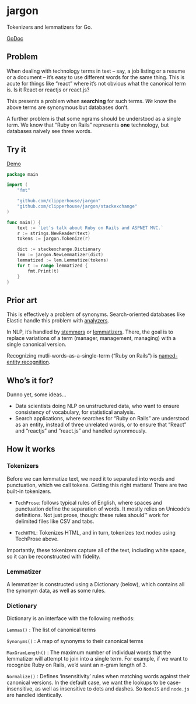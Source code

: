 # jargon

Tokenizers and lemmatizers for Go.

[GoDoc](https://godoc.org/github.com/clipperhouse/jargon)

## Problem

When dealing with technology terms in text – say, a job listing or a resume or a document –
it’s easy to use different words for the same thing. This is acute for things like “react” where it’s not obvious
what the canonical term is. Is it React or reactjs or react.js?

This presents a problem when **searching** for such terms. _We_ know the above terms are synonymous but databases don’t.

A further problem is that some ngrams should be understood as a single term. We know that “Ruby on Rails” represents
**one** technology, but databases naively see three words.

## Try it

[Demo](https://clipperhouse.com/jargon)

```go
package main

import (
    "fmt"

    "github.com/clipperhouse/jargon"
    "github.com/clipperhouse/jargon/stackexchange"
)

func main() {
    text := `Let’s talk about Ruby on Rails and ASPNET MVC.`
    r := strings.NewReader(text)
    tokens := jargon.Tokenize(r)

	dict := stackexchange.Dictionary
	lem := jargon.NewLemmatizer(dict)
    lemmatized := lem.Lemmatize(tokens)
    for t := range lemmatized {
        fmt.Print(t)
    }
}
```

## Prior art

This is effectively a problem of synonyms. Search-oriented databases like Elastic handle this problem with [analyzers](https://www.elastic.co/guide/en/elasticsearch/reference/current/analysis-analyzers.html).

In NLP, it’s handled by [stemmers](https://en.wikipedia.org/wiki/Stemming) or [lemmatizers](https://en.wikipedia.org/wiki/Lemmatisation). There, the goal is to replace variations of a term (manager, management, managing) with a single canonical version.

Recognizing mutli-words-as-a-single-term (“Ruby on Rails”) is [named-entity recognition](https://en.wikipedia.org/wiki/Named-entity_recognition).

## Who’s it for?

Dunno yet, some ideas…

- Data scientists doing NLP on unstructured data, who want to ensure consistency of vocabulary, for statistical analysis.
- Search applications, where searches for “Ruby on Rails” are understood as an entity, instead of three unrelated words, or to ensure that “React” and “reactjs” and “react.js” and handled synonmously.

## How it works

### Tokenizers

Before we can lemmatize text, we need it to separated into words and punctuation, which we call tokens. Getting this right matters! There are two built-in tokenizers.

- `TechProse`: follows typical rules of English, where spaces and punctuation define the separation of words. It mostly relies on Unicode’s definitions. Not just prose, though: these rules should™️ work for delimited files like CSV and tabs.

- `TechHTML`: Tokenizes HTML, and in turn, tokenizes text nodes using TechProse above.

Importantly, these tokenizers capture all of the text, including white space, so it can be reconstructed with fidelity.

### Lemmatizer

A lemmatizer is constructed using a Dictionary (below), which contains all the synonym data, as well as some rules.

### Dictionary

Dictionary is an interface with the following methods:

`Lemmas()` : The list of canonical terms

`Synonyms()` : A map of synonyms to their canonical terms

`MaxGramLength()` : The maximum number of individual words that the lemmatizer will attempt to join into a single term. For example, if we want to recognize Ruby on Rails, we’d want an n-gram length of 3.

`Normalize()` : Defines ‘insensitivity’ rules when matching words against their canonical versions. In the default case, we want the lookups to be case-insensitive, as well as insensitive to dots and dashes. So `NodeJS` and `node.js` are handled identically.
